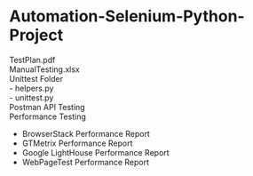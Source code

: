 # Automation-Selenium-Python-Project

TestPlan.pdf </br>
ManualTesting.xlsx </br>
Unittest Folder </br>
     - helpers.py </br>
     - unittest.py </br>
Postman API Testing </br>
Performance Testing </br>
- BrowserStack Performance Report </br>
- GTMetrix Performance Report </br>
- Google LightHouse Performance Report </br>
- WebPageTest Performance Report



